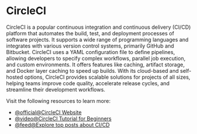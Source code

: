 # CircleCI

CircleCI is a popular continuous integration and continuous delivery (CI/CD) platform that automates the build, test, and deployment processes of software projects. It supports a wide range of programming languages and integrates with various version control systems, primarily GitHub and Bitbucket. CircleCI uses a YAML configuration file to define pipelines, allowing developers to specify complex workflows, parallel job execution, and custom environments. It offers features like caching, artifact storage, and Docker layer caching to speed up builds. With its cloud-based and self-hosted options, CircleCI provides scalable solutions for projects of all sizes, helping teams improve code quality, accelerate release cycles, and streamline their development workflows.

Visit the following resources to learn more:

- [@official@CircleCI Website](https://circleci.com/)
- [@video@CircleCI Tutorial for Beginners](https://www.youtube.com/watch?v=_XaYv9zvHUk)
- [@feed@Explore top posts about CI/CD](https://app.daily.dev/tags/cicd?ref=roadmapsh)